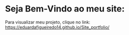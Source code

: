 # Seja Bem-Vindo ao meu site:

Para visualizar meu projeto, clique no link:
https://eduardafigueiredo14.github.io/Site_portfolio/
